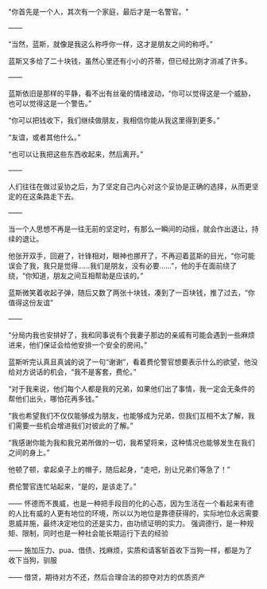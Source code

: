 "你首先是一个人，其次有一个家庭，最后才是一名警官。"

——

“当然，蓝斯，就像是我这么称呼你一样，这才是朋友之间的称呼。”

蓝斯又多给了二十块钱，虽然心里还有小小的芥蒂，但已经比刚才消减了许多。

——

蓝斯依旧是那样的平静，看不出有丝毫的情绪波动，“你可以觉得这是一个威胁，也可以觉得这是一个警告。”

“你可以把钱收下，我们继续做朋友，我相信你能从我这里得到更多。”

“友谊，或者其他什么。”

“也可以让我把这些东西收起来，然后离开。”

——

人们往往在做过妥协之后，为了坚定自己内心对这个妥协是正确的选择，从而更坚定的在这条路走下去。

——

当一个人思想不再是一往无前的坚定时，有那么一瞬间的动摇，就会作出退让，持续的退让。

他张开双手，回避了，针锋相对，眼神也挪开了，不再迎着蓝斯的目光，“你可能误会了我，我只是觉得……我们是朋友，没有必要……”，他的手在面前绕了绕，“你知道，朋友之间互相帮助是应该的。”

蓝斯微笑着收起子弹，随后又数了两张十块钱，凑到了一百块钱，推了过去，“你值得这份友谊”

——

“分局内我也安排好了，我和同事说有个我妻子那边的亲戚有可能会遇到一些麻烦进来，他们保证会给他安排一个安全的房间。”

蓝斯听完认真且真诚的说了一句“谢谢”，看着费伦警官想要表示什么的欲望，他没给对方说话的机会，“我不是客套，费伦。”

“对于我来说，他们每个人都是我的兄弟，如果他们出了事情，我一定会无条件的帮他们出头，哪怕花再多钱。”

“我也希望我们不仅仅能够成为朋友，也能够成为兄弟，但我们互相不太了解，我们需要一些机会增进我们对彼此的了解。”

“我感谢你能为我和我兄弟所做的一切，我希望将来，这种情况也能够发生在我们之间的身上。”

他顿了顿，拿起桌子上的帽子，随后起身，“走吧，别让兄弟们等急了！”

费伦警官连忙站起来，“是的，是该走了。”

——
怀德而不畏威，也是一种把手段目的化的心态，因为生活在一个看起来有德的人比有威的人更有地位的环境，所以以为地位是靠德获得的，实际地位永远需要恩威并施，最终决定地位的还是实力，由功绩证明的实力。
强调德行，是一种规矩、限制，同时也是一种社会能长期运行下去的经验

——
施加压力、pua、借债、找麻烦，实质和请客斩首收下当狗一样，都是为了收下当狗，驯服

——
借贷，期待对方不还，然后合理合法的掠夺对方的优质资产
